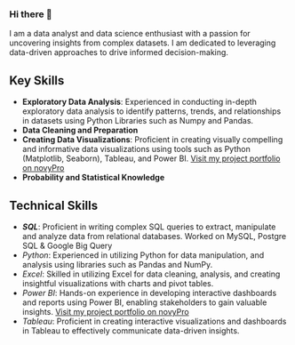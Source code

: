 ### Hi there 👋

<!--
**Shubhashree26/Shubhashree26** is a ✨ _special_ ✨ repository because its `README.md` (this file) appears on your GitHub profile.

Here are some ideas to get you started:

- 🔭 I’m currently working on ...
- 🌱 I’m currently learning ...
- 👯 I’m looking to collaborate on ...
- 🤔 I’m looking for help with ...
- 💬 Ask me about ...
- 📫 How to reach me: ...
- 😄 Pronouns: ...
- ⚡ Fun fact: ...
-->

I am a data analyst and data science enthusiast with a passion for uncovering insights from complex datasets. I am dedicated to leveraging data-driven approaches to drive informed decision-making.

## Key Skills
- **Exploratory Data Analysis**: Experienced in conducting in-depth exploratory data analysis to identify patterns, trends, and relationships in datasets using Python Libraries such as Numpy and Pandas.
- **Data Cleaning and Preparation**
- **Creating Data Visualizations**: Proficient in creating visually compelling and informative data visualizations using tools such as Python (Matplotlib, Seaborn), Tableau, and Power BI.
[Visit my project portfolio on novyPro](https://www.novypro.com/profile_about/shubhashreemunot)
- **Probability and Statistical Knowledge**

## Technical Skills
- ***SQL***: Proficient in writing complex SQL queries to extract, manipulate and analyze data from relational databases. Worked on MySQL, Postgre SQL & Google Big Query
- *Python*: Experienced in utilizing Python for data manipulation, and analysis using libraries such as Pandas and NumPy.
- *Excel*: Skilled in utilizing Excel for data cleaning, analysis, and creating insightful visualizations with charts and pivot tables.
- *Power BI*: Hands-on experience in developing interactive dashboards and reports using Power BI, enabling stakeholders to gain valuable insights.
[Visit my project portfolio on novyPro](https://www.novypro.com/profile_about/shubhashreemunot)
- *Tableau*: Proficient in creating interactive visualizations and dashboards in Tableau to effectively communicate data-driven insights.

